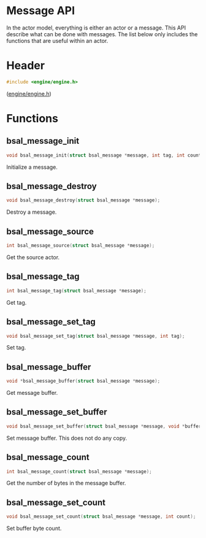 # Message API

In the actor model, everything is either an actor or a message.
This API describe what can be done with messages. The list below
only includes the functions that are useful within an actor.

# Header

```C
#include <engine/engine.h>
```

([engine/engine.h](../engine/engine.h))

# Functions

## bsal_message_init

```C
void bsal_message_init(struct bsal_message *message, int tag, int count, void *buffer);
```

Initialize a message.

## bsal_message_destroy

```C
void bsal_message_destroy(struct bsal_message *message);
```

Destroy a message.

## bsal_message_source

```C
int bsal_message_source(struct bsal_message *message);
```

Get the source actor.

## bsal_message_tag

```C
int bsal_message_tag(struct bsal_message *message);
```

Get tag.

## bsal_message_set_tag

```C
void bsal_message_set_tag(struct bsal_message *message, int tag);
```

Set tag.

## bsal_message_buffer

```C
void *bsal_message_buffer(struct bsal_message *message);
```

Get message buffer.

## bsal_message_set_buffer

```C
void bsal_message_set_buffer(struct bsal_message *message, void *buffer);
```

Set message buffer. This does not do any copy.

## bsal_message_count

```C
int bsal_message_count(struct bsal_message *message);
```

Get the number of bytes in the message buffer.

## bsal_message_set_count

```C
void bsal_message_set_count(struct bsal_message *message, int count);
```

Set buffer byte count.
